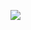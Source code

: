 [![](https://mermaid.ink/img/pako:eNq1lcFu2zAMhl-F0Dmx1-7mQ08bVhRrOyC5zcOgSHSsxpY8iU4bBHn30ZG9xuhSNF2WgxFTFPX_n2RqK5TTKDIR8FeLVuEnI5de1rkF_jXSk1GmkZZg4d1jQP9ygIPrIR6fd44QvFmWBK4YJmZAJQ4vPMnqAI0LhJqrLRHI7RMOq_XJ06urGM3gmqiBb_ezOZT8L2RpGqjVBkOiQlJiFYxdmaQwKT7JuqlQNk1q8fGnZUWxplRk1pLGCx0RHFPAY2hcJ3exARlWxi5HVlh42-iuZBfde0m79UKsHYtM2cQIhEdtPLIYZ6OrL59PMvW8gMZTPA2q2UgARtNr3es-K_Vnge9AHo9Hx6mkuoLCVB1dSSPwbAH1q5D_TH6V1Ft5gbS63-oAaS2NZf_hGLTT9nNc7a8yj3jkSf_V4sM5HT68w-CNXMuZ8qahf_Q5P-w_xB0sAD6hamn4og9W6rpiPHEFkioxHsab2f0dFN7VL1rVeRgxd8mMnD2N0vct5NzHLaGlXGT8cj2__QqG_cmwycWEI92WxrHLD5cfpxfTi1zAbgJJksCPI0yjsTczjTB7VEpW1UKqFRStjV1uT9Pzh40-psTGIyaiRs-nQ_MttO0WywWP1r1aLf0qF7ndcZ5syc02VomMfIsTEQ9qf2OJrJBV4Cg3VnL-Nl5r-9tt9xt9bWa4?type=png)](https://mermaid.live/edit#pako:eNq1lcFu2zAMhl-F0Dmx1-7mQ08bVhRrOyC5zcOgSHSsxpY8iU4bBHn30ZG9xuhSNF2WgxFTFPX_n2RqK5TTKDIR8FeLVuEnI5de1rkF_jXSk1GmkZZg4d1jQP9ygIPrIR6fd44QvFmWBK4YJmZAJQ4vPMnqAI0LhJqrLRHI7RMOq_XJ06urGM3gmqiBb_ezOZT8L2RpGqjVBkOiQlJiFYxdmaQwKT7JuqlQNk1q8fGnZUWxplRk1pLGCx0RHFPAY2hcJ3exARlWxi5HVlh42-iuZBfde0m79UKsHYtM2cQIhEdtPLIYZ6OrL59PMvW8gMZTPA2q2UgARtNr3es-K_Vnge9AHo9Hx6mkuoLCVB1dSSPwbAH1q5D_TH6V1Ft5gbS63-oAaS2NZf_hGLTT9nNc7a8yj3jkSf_V4sM5HT68w-CNXMuZ8qahf_Q5P-w_xB0sAD6hamn4og9W6rpiPHEFkioxHsab2f0dFN7VL1rVeRgxd8mMnD2N0vct5NzHLaGlXGT8cj2__QqG_cmwycWEI92WxrHLD5cfpxfTi1zAbgJJksCPI0yjsTczjTB7VEpW1UKqFRStjV1uT9Pzh40-psTGIyaiRs-nQ_MttO0WywWP1r1aLf0qF7ndcZ5syc02VomMfIsTEQ9qf2OJrJBV4Cg3VnL-Nl5r-9tt9xt9bWa4)